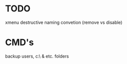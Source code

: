 # TODO
xmenu
destructive naming convetion (remove vs disable)


# CMD's
backup  users, c:\ & etc. folders